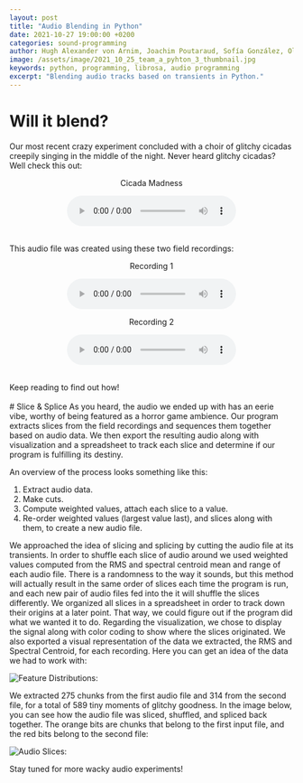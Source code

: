 ```yaml
---
layout: post
title: "Audio Blending in Python"
date: 2021-10-27 19:00:00 +0200
categories: sound-programming
author: Hugh Alexander von Arnim, Joachim Poutaraud, Sofía González, Oliver Getz
image: /assets/image/2021_10_25_team_a_pyhton_3_thumbnail.jpg
keywords: python, programming, librosa, audio programming
excerpt: "Blending audio tracks based on transients in Python."
---
```

# Will it blend?
Our most recent crazy experiment concluded with a choir of glitchy cicadas creepily singing in the middle of the night. Never heard glitchy cicadas? Well check this out:  
<p style="text-align: center;">Cicada Madness</p>
<p style="text-align: center;">
  <audio controls>
    <source src="https://www.uio.no/english/studies/programmes/SMC-master/blog/assets/audio/2021_10_20_team_a_python_3_audio_blend.mp3" type="audio/mpeg">
  </audio>
</p>
<br />
This audio file was created using these two field recordings:  
<p style="text-align: center;">Recording 1</p>
<p style="text-align: center;">
  <audio title="Input 1" controls>
    <source src="https://www.uio.no/english/studies/programmes/SMC-master/blog/assets/audio/2021_10_20_team_a_python_3_input_1.mp3" type="audio/mpeg">
    Your browser does not support the audio tag.
  </audio>
</p>  
<p style="text-align: center;">Recording 2</p>
<p style="text-align: center;">
  <audio title="Input 2" controls>
    <source src="https://www.uio.no/english/studies/programmes/SMC-master/blog/assets/audio/2021_10_20_team_a_python_3_input_2.mp3" type="audio/mpeg">
    Your browser does not support the audio tag.
  </audio>  
</p>
<br />
Keep reading to find out how!
<br />
<br />
# Slice & Splice
As you heard, the audio we ended up with has an eerie vibe, worthy of being featured as a horror game ambience. Our program extracts slices from the field recordings and sequences them together based on audio data. We then export the resulting audio along with visualization and a spreadsheet to track each slice and determine if our program is fulfilling its destiny.

An overview of the process looks something like this:
1. Extract audio data.
2. Make cuts.
3. Compute weighted values, attach each slice to a value.
4. Re-order weighted values (largest value last), and slices along with them, to create a new audio file.

We approached the idea of slicing and splicing by cutting the audio file at its transients. In order to shuffle each slice of audio around we used weighted values computed from the RMS and spectral centroid mean and range of each audio file. There is a randomness to the way it sounds, but this method will actually result in the same order of slices each time the program is run, and each new pair of audio files fed into the it will shuffle the slices differently. We organized all slices in a spreadsheet in order to track down their origins at a later point. That way, we could figure out if the program did what we wanted it to do. Regarding the visualization, we chose to display the signal along with color coding to show where the slices originated. We also exported a visual representation of the data we extracted, the RMS and Spectral Centroid, for each recording. Here you can get an idea of the data we had to work with:

![Feature Distributions:](https://www.uio.no/english/studies/programmes/SMC-master/blog/assets/image/2021_10_25_team_a_pyhton_3_distributions.jpg "Audio Data")

We extracted 275 chunks from the first audio file and 314 from the second file, for a total of 589 tiny moments of glitchy goodness. In the image below, you can see how the audio file was sliced, shuffled, and spliced back together. The orange bits are chunks that belong to the first input file, and the red bits belong to the second file:

![Audio Slices:](https://www.uio.no/english/studies/programmes/SMC-master/blog/assets/image/2021_10_25_team_a_pyhton_3_visualisation.jpg "Audio Slices")

Stay tuned for more wacky audio experiments!
